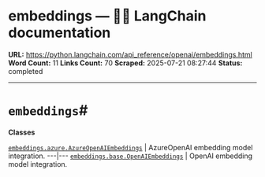 # embeddings — 🦜🔗 LangChain  documentation

**URL:** https://python.langchain.com/api_reference/openai/embeddings.html
**Word Count:** 11
**Links Count:** 70
**Scraped:** 2025-07-21 08:27:44
**Status:** completed

---

# `embeddings`\#

**Classes**

[`embeddings.azure.AzureOpenAIEmbeddings`](https://python.langchain.com/api_reference/openai/embeddings/langchain_openai.embeddings.azure.AzureOpenAIEmbeddings.html#langchain_openai.embeddings.azure.AzureOpenAIEmbeddings "langchain_openai.embeddings.azure.AzureOpenAIEmbeddings") | AzureOpenAI embedding model integration.   ---|---   [`embeddings.base.OpenAIEmbeddings`](https://python.langchain.com/api_reference/openai/embeddings/langchain_openai.embeddings.base.OpenAIEmbeddings.html#langchain_openai.embeddings.base.OpenAIEmbeddings "langchain_openai.embeddings.base.OpenAIEmbeddings") | OpenAI embedding model integration.